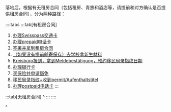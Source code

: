 落地后，根据有无租房合同（包括租房、青旅和酒店等，请提前和对方确认是否提供租房合同），分为两种路径：

::::tabs
:::tab[有租房合同]
1. [办理Swisspass交通卡](21交通票.md)
2. [办理prepaid电话卡](22prepaid电话卡.md)
3. [签署并拿到租房合同](24找房租房.md)
4. [（如果没有提前邮寄保存）去学校拿新生材料](23学校注册.md)
5. [Kreisbüro报到，拿到Meldebestätigung，预约移民局录指纹日期](25Kreisbüro报到.md)
6. [办理银行卡](26瑞士银行卡.md)
7. [买保险并申请豁免](27保险及豁免.md)
8. [移民局录指纹+收到permit/Aufenthaltstitel](28移民局录指纹.md)
9. [办理postpaid电话卡](29Postpaid电话卡.md)
:::

:::tab[无租房合同]
^
:::
::::

^
